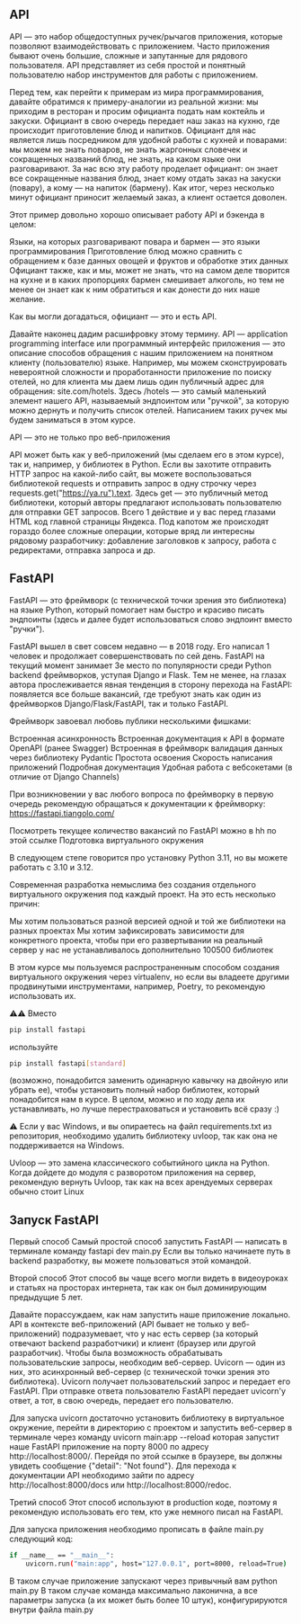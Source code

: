 ## API

API — это набор общедоступных ручек/рычагов приложения, которые позволяют взаимодействовать с приложением. Часто приложения бывают очень большие, сложные и запутанные для рядового пользователя. API представляет из себя простой и понятный пользователю набор инструментов для работы с приложением.

Перед тем, как перейти к примерам из мира программирования, давайте обратимся к примеру-аналогии из реальной жизни: мы приходим в ресторан и просим официанта подать нам коктейль 
и закуски. Официант в свою очередь передает наш заказ на кухню, где происходит приготовление блюд и напитков. Официант для нас является лишь посредником для удобной работы с кухней 
и поварами: мы можем не знать поваров, не знать жаргонных словечек и сокращенных названий блюд, не знать, на каком языке они разговаривают. За нас всю эту работу проделает официант: 
он знает все сокращенные названия блюд, знает кому отдать заказ на закуски (повару), а кому — на напиток (бармену). Как итог, через несколько минут официант приносит желаемый заказ, 
а клиент остается доволен.

Этот пример довольно хорошо описывает работу API и бэкенда в целом:

Языки, на которых разговаривают повара и бармен — это языки программирования
Приготовление блюд можно сравнить с обращением к базе данных овощей и фруктов и обработке этих данных
Официант также, как и мы, может не знать, что на самом деле творится на кухне и в каких пропорциях бармен смешивает алкоголь, но тем не менее он знает как к ним обратиться и как донести до них наше желание.

Как вы могли догадаться, официант — это и есть API.

Давайте наконец дадим расшифровку этому термину. API — application programming interface или программный интерфейс приложения — это описание способов обращения с нашим 
приложением на понятном клиенту (пользователю) языке.
Например, мы можем сконструировать невероятной сложности и проработанности приложение по поиску отелей, но для клиента мы даем лишь один публичный адрес для обращения: 
site.com/hotels. Здесь /hotels — это самый маленький элемент нашего API, называемый эндпоинтом или "ручкой", за которую можно дернуть и получить список отелей. Написанием таких 
ручек мы будем заниматься в этом курсе.

API — это не только про веб-приложения

API может быть как у веб-приложений (мы сделаем его в этом курсе), так и, например, у библиотек в Python. Если вы захотите отправить HTTP запрос на какой-либо сайт, вы 
можете воспользоваться библиотекой requests и отправить запрос в одну строчку через requests.get("https://ya.ru").text. Здесь get — это публичный метод библиотеки, который 
авторы предлагают использовать пользователю для отправки GET запросов. Всего 1 действие и у вас перед глазами HTML код главной страницы Яндекса. Под капотом же происходят 
гораздо более сложные операции, которые вряд ли интересны рядовому разработчику: добавление заголовков к запросу, работа с редиректами, отправка запроса и др.

## FastAPI

FastAPI — это фреймворк (с технической точки зрения это библиотека) на языке Python, который помогает нам быстро и красиво писать эндпоинты (здесь и далее будет использоваться 
слово эндпоинт вместо "ручки").

FastAPI вышел в свет совсем недавно — в 2018 году. Его написал 1 человек и продолжает совершенствовать по сей день. FastAPI на текущий момент занимает 3е место по популярности 
среди Python backend фреймворков, уступая Django и Flask. Тем не менее, на глазах автора прослеживается явная тенденция в сторону перехода на FastAPI: появляется все больше 
вакансий, где требуют знать как один из фреймворков Django/Flask/FastAPI, так и только FastAPI.

Фреймворк завоевал любовь публики несколькими фишками:

Встроенная асинхронность
Встроенная документация к API в формате OpenAPI (ранее Swagger)
Встроенная в фреймворк валидация данных через библиотеку Pydantic
Простота освоения
Скорость написания приложений
Подробная документация
Удобная работа с вебсокетами (в отличие от Django Channels)

При возникновении у вас любого вопроса по фреймворку в первую очередь рекомендую обращаться к документации к фреймворку: https://fastapi.tiangolo.com/

Посмотреть текущее количество вакансий по FastAPI можно в hh по этой ссылке
Подготовка виртуального окружения

В следующем степе говорится про установку Python 3.11, но вы можете работать с 3.10 и 3.12.

Современная разработка немыслима без создания отдельного виртуального окружения под каждый проект. На это есть несколько причин:

Мы хотим пользоваться разной версией одной и той же библиотеки на разных проектах
Мы хотим зафиксировать зависимости для конкретного проекта, чтобы при его развертывании на реальный сервер у нас не устанавливалось дополнительно 100500 библиотек

В этом курсе мы пользуемся распространенным способом создания виртуального окружения через virtualenv, но если вы владеете другими продвинутыми инструментами, например, Poetry, то рекомендую использовать их.

⚠️⚠️ Вместо
```bash
pip install fastapi
```
используйте
```bash
pip install fastapi[standard]
```

(возможно, понадобится заменить одинарную кавычку на двойную или убрать ее), чтобы установить полный набор библиотек, который понадобится нам в курсе.
В целом, можно и по ходу дела их устанавливать, но лучше перестраховаться и установить всё сразу :)

⚠️ Если у вас Windows, и вы опираетесь на файл requirements.txt из репозитория, необходимо удалить библиотеку uvloop, так как она не поддерживается на Windows.

Uvloop — это замена классического событийного цикла на Python. Когда дойдете до модуля с разворотом приложения на сервер, рекомендую вернуть Uvloop, так как на всех арендуемых серверах обычно стоит Linux

## Запуск FastAPI

Первый способ
Самый простой способ запустить FastAPI — написать в терминале команду 
fastapi dev main.py
Если вы только начинаете путь в backend разработку, вы можете пользоваться этой командой.

Второй способ
Этот способ вы чаще всего могли видеть в видеоуроках и статьях на просторах интернета, так как он был доминирующим предыдущие 5 лет.

Давайте порассуждаем, как нам запустить наше приложение локально. API в контексте веб-приложений (API бывает не только у веб-приложений) подразумевает, что у нас есть сервер (за который отвечают backend разработчики) и клиент (браузер или другой разработчик). Чтобы была возможность обрабатывать пользовательские запросы, необходим веб-сервер. Uvicorn — один из них, это асинхронный веб-сервер (с технической точки зрения это библиотека). Uvicorn получает пользовательский запрос и передает его FastAPI. При отправке ответа пользователю FastAPI передает uvicorn'у ответ, а тот, в свою очередь, передает его пользователю. 

Для запуска uvicorn достаточно установить библиотеку в виртуальное окружение, перейти в директорию с проектом и запустить веб-сервер в терминале через команду 
uvicorn main:app --reload
которая запустит наше FastAPI приложение на порту 8000 по адресу http://localhost:8000/. Перейдя по этой ссылке в браузере, вы должны увидеть сообщение {"detail": "Not found"}. Для перехода к документации API необходимо зайти по адресу http://localhost:8000/docs или http://localhost:8000/redoc.

Третий способ
Этот способ используют в production коде, поэтому я рекомендую использовать его тем, кто уже немного писал на FastAPI.

Для запуска приложения необходимо прописать в файле main.py следующий код:
```bash
if __name__ == "__main__":
    uvicorn.run("main:app", host="127.0.0.1", port=8000, reload=True)
```
В таком случае приложение запускают через привычный вам
python main.py
В таком случае команда максимально лаконична, а все параметры запуска (а их может быть более 10 штук), конфигурируются внутри файла main.py